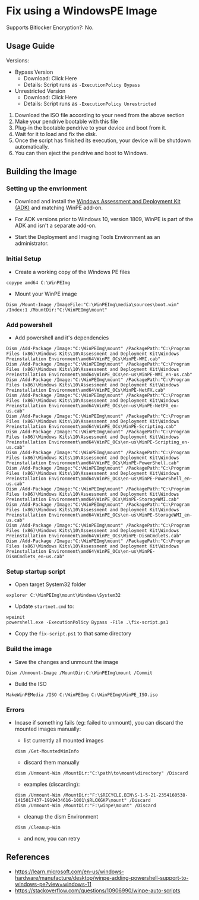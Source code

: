 # Fix using a WindowsPE Image

Supports Bitlocker Encryption?: No.

## Usage Guide

Versions:

- Bypass Version
  - Download: Click Here
  - Details: Script runs as `-ExecutionPolicy Bypass`
- Unrestricted Version
  - Download: Click Here
  - Details: Script runs as `-ExecutionPolicy Unrestricted`

1. Download the ISO file according to your need from the above section
2. Make your pendrive bootable with this file
3. Plug-in the bootable pendrive to your device and boot from it.
4. Wait for it to load and fix the disk.
5. Once the script has finished its execution, your device will be shutdown automatically.
6. You can then eject the pendrive and boot to Windows.

## Building the Image

### Setting up the envrionment

- Download and install the [Windows Assessment and Deployment Kit (ADK)](https://learn.microsoft.com/en-us/windows-hardware/get-started/adk-install) and matching WinPE add-on.

- For ADK versions prior to Windows 10, version 1809, WinPE is part of the ADK and isn't a separate add-on.

- Start the Deployment and Imaging Tools Environment as an administrator.

### Initial Setup

- Create a working copy of the Windows PE files

```
copype amd64 C:\WinPEImg
```

- Mount your WinPE image

```
Dism /Mount-Image /ImageFile:"C:\WinPEImg\media\sources\boot.wim" /Index:1 /MountDir:"C:\WinPEImg\mount"
```

### Add powershell

- Add powershell and it's dependencies

```
Dism /Add-Package /Image:"C:\WinPEImg\mount" /PackagePath:"C:\Program Files (x86)\Windows Kits\10\Assessment and Deployment Kit\Windows Preinstallation Environment\amd64\WinPE_OCs\WinPE-WMI.cab"
Dism /Add-Package /Image:"C:\WinPEImg\mount" /PackagePath:"C:\Program Files (x86)\Windows Kits\10\Assessment and Deployment Kit\Windows Preinstallation Environment\amd64\WinPE_OCs\en-us\WinPE-WMI_en-us.cab"
Dism /Add-Package /Image:"C:\WinPEImg\mount" /PackagePath:"C:\Program Files (x86)\Windows Kits\10\Assessment and Deployment Kit\Windows Preinstallation Environment\amd64\WinPE_OCs\WinPE-NetFX.cab"
Dism /Add-Package /Image:"C:\WinPEImg\mount" /PackagePath:"C:\Program Files (x86)\Windows Kits\10\Assessment and Deployment Kit\Windows Preinstallation Environment\amd64\WinPE_OCs\en-us\WinPE-NetFX_en-us.cab"
Dism /Add-Package /Image:"C:\WinPEImg\mount" /PackagePath:"C:\Program Files (x86)\Windows Kits\10\Assessment and Deployment Kit\Windows Preinstallation Environment\amd64\WinPE_OCs\WinPE-Scripting.cab"
Dism /Add-Package /Image:"C:\WinPEImg\mount" /PackagePath:"C:\Program Files (x86)\Windows Kits\10\Assessment and Deployment Kit\Windows Preinstallation Environment\amd64\WinPE_OCs\en-us\WinPE-Scripting_en-us.cab"
Dism /Add-Package /Image:"C:\WinPEImg\mount" /PackagePath:"C:\Program Files (x86)\Windows Kits\10\Assessment and Deployment Kit\Windows Preinstallation Environment\amd64\WinPE_OCs\WinPE-PowerShell.cab"
Dism /Add-Package /Image:"C:\WinPEImg\mount" /PackagePath:"C:\Program Files (x86)\Windows Kits\10\Assessment and Deployment Kit\Windows Preinstallation Environment\amd64\WinPE_OCs\en-us\WinPE-PowerShell_en-us.cab"
Dism /Add-Package /Image:"C:\WinPEImg\mount" /PackagePath:"C:\Program Files (x86)\Windows Kits\10\Assessment and Deployment Kit\Windows Preinstallation Environment\amd64\WinPE_OCs\WinPE-StorageWMI.cab"
Dism /Add-Package /Image:"C:\WinPEImg\mount" /PackagePath:"C:\Program Files (x86)\Windows Kits\10\Assessment and Deployment Kit\Windows Preinstallation Environment\amd64\WinPE_OCs\en-us\WinPE-StorageWMI_en-us.cab"
Dism /Add-Package /Image:"C:\WinPEImg\mount" /PackagePath:"C:\Program Files (x86)\Windows Kits\10\Assessment and Deployment Kit\Windows Preinstallation Environment\amd64\WinPE_OCs\WinPE-DismCmdlets.cab"
Dism /Add-Package /Image:"C:\WinPEImg\mount" /PackagePath:"C:\Program Files (x86)\Windows Kits\10\Assessment and Deployment Kit\Windows Preinstallation Environment\amd64\WinPE_OCs\en-us\WinPE-DismCmdlets_en-us.cab"
```

### Setup startup script

- Open target System32 folder

```
explorer C:\WinPEImg\mount\Windows\System32
```

- Update `startnet.cmd` to:

```
wpeinit
powershell.exe -ExecutionPolicy Bypass -File .\fix-script.ps1
```

- Copy the `fix-script.ps1` to that same directory

### Build the image

- Save the changes and unmount the image

```
Dism /Unmount-Image /MountDir:C:\WinPEImg\mount /Commit
```

- Build the ISO

```
MakeWinPEMedia /ISO C:\WinPEImg C:\WinPEImg\WinPE_ISO.iso
```

### Errors

- Incase if something fails (eg: failed to unmount), you can discard the mounted images manually:

  - list currently all mounted images

  ```
  dism /Get-MountedWimInfo
  ```

  - discard them manually

  ```
  dism /Unmount-Wim /MountDir:"C:\path\to\mount\directory" /Discard
  ```

  - examples (discarding):

  ```
  dism /Unmount-Wim /MountDir:"F:\$RECYCLE.BIN\S-1-5-21-2354160538-1415017437-1919434616-1001\$RLCKGKP\mount" /Discard
  dism /Unmount-Wim /MountDir:"F:\winpe\mount" /Discard
  ```

  - cleanup the dism Environment

  ```
  dism /Cleanup-Wim
  ```

  - and now, you can retry

## References

- https://learn.microsoft.com/en-us/windows-hardware/manufacture/desktop/winpe-adding-powershell-support-to-windows-pe?view=windows-11
- https://stackoverflow.com/questions/10906990/winpe-auto-scripts
